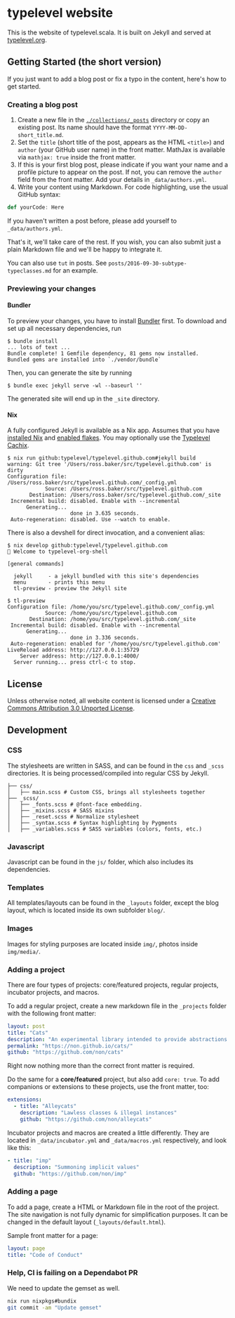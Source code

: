 typelevel website
=================

This is the website of typelevel.scala. It is built on Jekyll and served at [typelevel.org](https://typelevel.org).

## Getting Started (the short version)

If you just want to add a blog post or fix a typo in the content, here's how to get started.

### Creating a blog post

1. Create a new file in the [`./collections/_posts`](./collections/_posts/) directory or copy an existing post. Its name should have the format `YYYY-MM-DD-short_title.md`.
2. Set the `title` (short title of the post, appears as the HTML `<title>`) and `author` (your GitHub user name) in the front matter. MathJax is available via `mathjax: true` inside the front matter.
3. If this is your first blog post, please indicate if you want your name and a profile picture to appear on the post. If not, you can remove the `author` field from the front matter. Add your details in `_data/authors.yml`.
4. Write your content using Markdown. For code highlighting, use the usual GitHub syntax:

```scala
def yourCode: Here
```

If you haven't written a post before, please add yourself to `_data/authors.yml`.

That's it, we'll take care of the rest. If you wish, you can also submit just a plain Markdown file and we'll be happy to integrate it.

You can also use `tut` in posts. See `posts/2016-09-30-subtype-typeclasses.md` for an example.

### Previewing your changes

#### Bundler

To preview your changes, you have to install [Bundler](https://bundler.io/) first.
To download and set up all necessary dependencies, run

```console
$ bundle install
... lots of text ...
Bundle complete! 1 Gemfile dependency, 81 gems now installed.
Bundled gems are installed into `./vendor/bundle`
```

Then, you can generate the site by running

```console
$ bundle exec jekyll serve -wl --baseurl ''
```

The generated site will end up in the `_site` directory.

#### Nix

A fully configured Jekyll is available as a Nix app.  Assumes that you have [installed Nix](https://nixos.org/download.html) and [enabled flakes](https://nixos.wiki/wiki/Flakes#Installing_flakes).  You may optionally use the [Typelevel Cachix](https://app.cachix.org/cache/typelevel#pull).

```console
$ nix run github:typelevel/typelevel.github.com#jekyll build
warning: Git tree '/Users/ross.baker/src/typelevel.github.com' is dirty
Configuration file: /Users/ross.baker/src/typelevel.github.com/_config.yml
            Source: /Users/ross.baker/src/typelevel.github.com
       Destination: /Users/ross.baker/src/typelevel.github.com/_site
 Incremental build: disabled. Enable with --incremental
      Generating...
                    done in 3.635 seconds.
 Auto-regeneration: disabled. Use --watch to enable.
```

There is also a devshell for direct invocation, and a convenient alias:

```console
$ nix develop github:typelevel/typelevel.github.com
🔨 Welcome to typelevel-org-shell

[general commands]

  jekyll     - a jekyll bundled with this site's dependencies
  menu       - prints this menu
  tl-preview - preview the Jekyll site

$ tl-preview
Configuration file: /home/you/src/typelevel.github.com/_config.yml
            Source: /home/you/src/typelevel.github.com
       Destination: /home/you/src/typelevel.github.com/_site
 Incremental build: disabled. Enable with --incremental
      Generating...
                    done in 3.336 seconds.
 Auto-regeneration: enabled for '/home/you/src/typelevel.github.com'
LiveReload address: http://127.0.0.1:35729
    Server address: http://127.0.0.1:4000/
  Server running... press ctrl-c to stop.
```



## License

Unless otherwise noted, all website content is licensed under a [Creative Commons Attribution 3.0 Unported License](https://creativecommons.org/licenses/by/3.0/deed.en_US).

## Development

### CSS

The stylesheets are written in SASS, and can be found in the `css` and `_scss` directories.
It is being processed/compiled into regular CSS by Jekyll.

```
├── css/
│   ├── main.scss # Custom CSS, brings all stylesheets together
├── _scss/
│   ├── _fonts.scss # @font-face embedding.
│   ├── _mixins.scss # SASS mixins
│   ├── _reset.scss # Normalize stylesheet
│   ├── _syntax.scss # Syntax highlighting by Pygments
│   ├── _variables.scss # SASS variables (colors, fonts, etc.)
```

### Javascript

Javascript can be found in the `js/` folder, which also includes its dependencies.

### Templates

All templates/layouts can be found in the `_layouts` folder, except the blog layout, which is located inside its own subfolder `blog/`.

### Images

Images for styling purposes are located inside `img/`, photos inside `img/media/`.

### Adding a project

There are four types of projects: core/featured projects, regular projects, incubator projects, and macros.

To add a regular project, create a new markdown file in the `_projects` folder with the following front matter:

```yml
layout: post
title: "Cats"
description: "An experimental library intended to provide abstractions for functional programming in Scala, leveraging its unique features. Design goals are approachability, modularity, documentation and efficiency."
permalink: "https://non.github.io/cats/"
github: "https://github.com/non/cats"
```

Right now nothing more than the correct front matter is required.

Do the same for a **core/featured** project, but also add `core: true`.
To add companions or extensions to these projects, use the front matter, too:

```yml
extensions:
  - title: "Alleycats"
    description: "Lawless classes & illegal instances"
    github: "https://github.com/non/alleycats"
```

Incubator projects and macros are created a little differently. They are located in `_data/incubator.yml` and `_data/macros.yml` respectively, and look like this:

```yml
- title: "imp"
  description: "Summoning implicit values"
  github: "https://github.com/non/imp"
```

### Adding a page

To add a page, create a HTML or Markdown file in the root of the project. The site navigation is not fully dynamic for simplification purposes. It can be changed in the default layout (`_layouts/default.html`).

Sample front matter for a page:

```yml
layout: page
title: "Code of Conduct"
```

### Help, CI is failing on a Dependabot PR

We need to update the gemset as well.

```sh
nix run nixpkgs#bundix
git commit -am "Update gemset"
```
